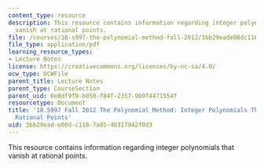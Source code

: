 ```yaml
---
content_type: resource
description: This resource contains information regarding integer polynomials that
  vanish at rational points.
file: /courses/18-s997-the-polynomial-method-fall-2012/3bb29eade00dc1187a054b317942f0d3_MIT18_S997F12_lec26.pdf
file_type: application/pdf
learning_resource_types:
- Lecture Notes
license: https://creativecommons.org/licenses/by-nc-sa/4.0/
ocw_type: OCWFile
parent_title: Lecture Notes
parent_type: CourseSection
parent_uid: 0e8df9f9-b058-f84f-2357-9b0f4471554f
resourcetype: Document
title: '18.S997 Fall 2012 The Polynomial Method: Integer Polynomials That Vanish at
  Rational Points'
uid: 3bb29ead-e00d-c118-7a05-4b317942f0d3
---
```

This resource contains information regarding integer polynomials that vanish at rational points.